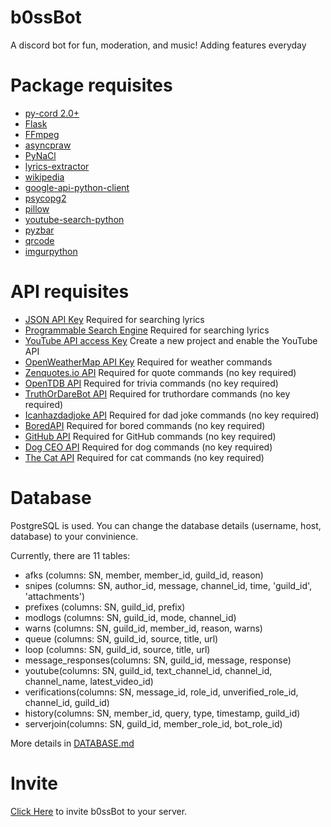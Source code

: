 # b0ssBot
A discord bot for fun, moderation, and music! Adding features everyday

# Package requisites
+ [py-cord 2.0+](https://github.com/Pycord-Development/pycord)
+ [Flask](https://pypi.org/project/Flask/)
+ [FFmpeg](https://www.ffmpeg.org/)
+ [asyncpraw](https://pypi.org/project/asyncpraw/)
+ [PyNaCl](https://pypi.org/project/PyNaCl/)
+ [lyrics-extractor](https://pypi.org/project/lyrics-extractor/)
+ [wikipedia](https://pypi.org/project/wikipedia/)
+ [google-api-python-client](https://pypi.org/project/google-api-python-client/)
+ [psycopg2](https://pypi.org/project/psycopg2/)
+ [pillow](https://pypi.org/project/Pillow/)
+ [youtube-search-python](https://pypi.org/project/youtube-search-python/)
+ [pyzbar](https://pypi.org/project/pyzbar/)
+ [qrcode](https://pypi.org/project/qrcode/)
+ [imgurpython](https://pypi.org/project/imgurpython/)

# API requisites
+ [JSON API Key](https://developers.google.com/custom-search/v1/overview) Required for searching lyrics
+ [Programmable Search Engine](https://cse.google.com/cse/create/new) Required for searching lyrics
+ [YouTube API access Key](https://console.developers.google.com) Create a new project and enable the YouTube API
+ [OpenWeatherMap API Key](https://openweathermap.org/api) Required for weather commands
+ [Zenquotes.io API](https://zenquotes.io/api) Required for quote commands (no key required)
+ [OpenTDB API](https://opentdb.com/api_config.php) Required for trivia commands (no key required)
+ [TruthOrDareBot API](https://docs.truthordarebot.xyz/api-docs) Required for truthordare commands (no key required)
+ [Icanhazdadjoke API](https://icanhazdadjoke.com/api) Required for dad joke commands (no key required)
+ [BoredAPI](https://boredapi.com/api) Required for bored commands (no key required)
+ [GitHub API](https://developer.github.com/v3/) Required for GitHub commands (no key required)
+ [Dog CEO API](https://dog.ceo/dog-api/) Required for dog commands (no key required)
+ [The Cat API](https://thecatapi.com/) Required for cat commands (no key required)

# Database 
PostgreSQL is used. You can change the database details (username, host, database) to your convinience. 

Currently, there are 11 tables:
+ afks (columns: SN, member, member_id, guild_id, reason)
+ snipes (columns: SN, author_id, message, channel_id, time, 'guild_id', 'attachments')
+ prefixes (columns: SN, guild_id, prefix)
+ modlogs (columns: SN, guild_id, mode, channel_id)
+ warns (columns: SN, guild_id, member_id, reason, warns)
+ queue (columns: SN, guild_id, source, title, url)
+ loop (columns: SN, guild_id, source, title, url)
+ message_responses(columns: SN, guild_id, message, response)
+ youtube(columns: SN, guild_id, text_channel_id, channel_id, channel_name, latest_video_id)
+ verifications(columns: SN, message_id, role_id, unverified_role_id, channel_id, guild_id)
+ history(columns: SN, member_id, query, type, timestamp, guild_id)
+ serverjoin(columns: SN, guild_id, member_role_id, bot_role_id)

More details in [DATABASE.md](https://github.com/SandeepKanekal/b0ssBot/blob/main/DATABASE.md)

# Invite
[Click Here](https://discord.com/api/oauth2/authorize?client_id=930715008025890887&permissions=8&scope=bot%20applications.commands) to invite b0ssBot to your server.
